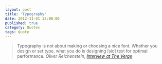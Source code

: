 ```yaml
---
layout: post
title: "Typography"
date: 2012-11-01 12:00:00
published: true
category: Quotes
tags: Quote
---
```


<blockquote>
	Typography is not about making or choosing a nice font. Whether you design or set type, what you do is designing [sic] text for optimal performance.
	<cite>
		Oliver Reichenstein, <a href="http://www.theverge.com/2012/7/24/3177332/ia-oliver-reichenstein-writer-interview-good-design-is-invisible" title="Interview at The Verge">Interview at The Verge</a>
	</cite>
</blockquote>